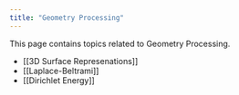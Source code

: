 ```yaml
---
title: "Geometry Processing"
---
```

This page contains topics related to Geometry Processing.

- [[3D Surface Represenations]]
- [[Laplace-Beltrami]]
- [[Dirichlet Energy]]
